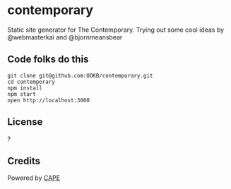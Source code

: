 contemporary
============
Static site generator for The Contemporary. Trying out some cool ideas by @webmasterkai and @bjornmeansbear

## Code folks do this

```
git clone git@github.com:OOKB/contemporary.git
cd contemporary
npm install
npm start
open http://localhost:3000
```

## License

?

## Credits

Powered by [CAPE](http://www.cape.io)

